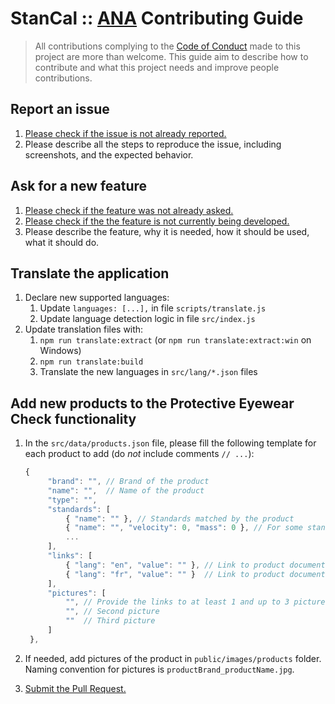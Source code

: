 # StanCal :: [ANA](https://ana.asso.fr) Contributing Guide

> All contributions complying to the [Code of Conduct](CODE_OF_CONDUCT.md) made to this project are more than welcome.
> This guide aim to describe how to contribute and what this project needs and improve people contributions.

## Report an issue

1. [Please check if the issue is not already reported.](https://github.com/anairsoft/stancal/issues?q=is%3Aissue+is%3Aopen+)
2. Please describe all the steps to reproduce the issue, including screenshots, and the expected behavior.

## Ask for a new feature

1. [Please check if the feature was not already asked.](https://github.com/anairsoft/stancal/issues?q=is%3Aissue+is%3Aopen+)
2. [Please check if the the feature is not currently being developed.](https://github.com/anairsoft/stancal/pulls?q=is%3Apr+is%3Aopen+)
3. Please describe the feature, why it is needed, how it should be used, what it should do.

## Translate the application

1. Declare new supported languages:
   1. Update `languages: [...],` in file `scripts/translate.js`
   2. Update language detection logic in file `src/index.js`
2. Update translation files with:
   1. `npm run translate:extract` (or `npm run translate:extract:win` on Windows)
   2. `npm run translate:build`
   3. Translate the new languages in `src/lang/*.json` files

## Add new products to the Protective Eyewear Check functionality

1. In the `src/data/products.json` file, please fill the following template for each product to add (do *not* include comments `// ...`):

   ```js
   {
        "brand": "", // Brand of the product
        "name": "",  // Name of the product
        "type": "",
        "standards": [
            { "name": "" }, // Standards matched by the product
            { "name": "", "velocity": 0, "mass": 0 }, // For some standards, it is needed to provide the mass and velocity of the projectile used for high velocity impact tests. velocity is in m/s and mass in kg.
            ...
        ],
        "links": [
            { "lang": "en", "value": "" }, // Link to product documentation, English
            { "lang": "fr", "value": "" }  // Link to product documentation, French
        ],
        "pictures": [
            "", // Provide the links to at least 1 and up to 3 pictures of the product
            "", // Second picture
            ""  // Third picture
        ]
    },
    ```

2. If needed, add pictures of the product in `public/images/products` folder. Naming convention for pictures is `productBrand_productName.jpg`.
3. [Submit the Pull Request.](https://github.com/anairsoft/stancal/compare)